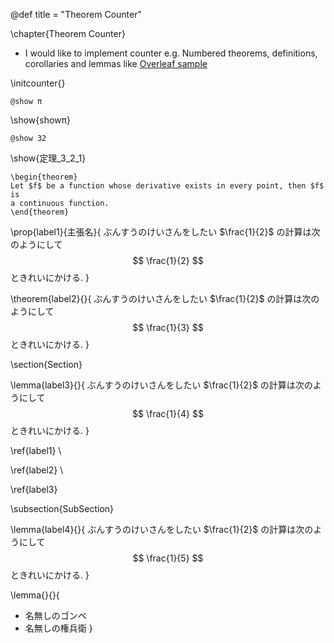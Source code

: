 @def title = "Theorem Counter"

\chapter{Theorem Counter}

- I would like to implement counter e.g. Numbered theorems, definitions, corollaries and lemmas like [Overleaf sample](https://www.overleaf.com/learn/latex/theorems_and_proofs)

\initcounter{}

```julia:showπ
@show π
```

\show{showπ}

```julia:定理_3_2_1
@show 32
```

\show{定理_3_2_1}




```plaintext
\begin{theorem}
Let $f$ be a function whose derivative exists in every point, then $f$ is
a continuous function.
\end{theorem}
```


\prop{label1}{主張名}{
ぶんすうのけいさんをしたい $\frac{1}{2}$ の計算は次のようにして
$$
\frac{1}{2}
$$
ときれいにかける.
}

\theorem{label2}{}{
ぶんすうのけいさんをしたい $\frac{1}{2}$ の計算は次のようにして
$$
\frac{1}{3}
$$
ときれいにかける.
}


\section{Section}

\lemma{label3}{}{
ぶんすうのけいさんをしたい $\frac{1}{2}$ の計算は次のようにして
$$
\frac{1}{4}
$$
ときれいにかける.
}

\ref{label1} \

\ref{label2} \

\ref{label3}

\subsection{SubSection}

\lemma{label4}{}{
ぶんすうのけいさんをしたい $\frac{1}{2}$ の計算は次のようにして
$$
\frac{1}{5}
$$
ときれいにかける.
}

\lemma{}{}{
- 名無しのゴンベ
- 名無しの権兵衛
}


